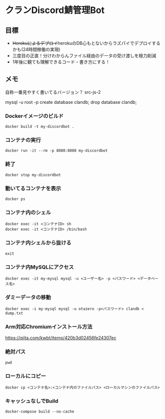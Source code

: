 # クランDiscord鯖管理Bot

## 目標

- ~~Herokuによるデプロイ~~herokuのDB心もとないからラズパイでデプロイするかも(24時間稼働の実現)
- 三度目の正直！分けわからんファイル経由のデータの受け渡しを極力削減
- 1年後に観ても理解できるコード・書き方にする！

## メモ

自称一番見やすく書いてるバージョン？
src-js-2

mysql -u root -p
create database clandb;
drop database clandb;

### Dockerイメージのビルド
```
docker build -t my-discordbot .
```

### コンテナの実行
```
docker run -it --rm -p 8080:8080 my-discordbot
```
### 終了
```
docker stop my-discordbot
```

### 動いてるコンテナを表示

```
docker ps
```

### コンテナ内のシェル
```
docker exec -it <コンテナID> sh
docker exec -it <コンテナID> /bin/bash
```

### コンテナ内シェルから抜ける
```
exit
```

### コンテナ内MySQLにアクセス
```
docker exec -it my-mysql mysql -u <ユーザー名> -p <パスワード> <データベース名>
```

### ダミーデータの移動
```
docker exec -i my-mysql mysql -u otazero -p<パスワード> clandb < dump.txt
```

### Arm対応Chromiumインストール方法
https://qiita.com/kwbt/items/420b3d02456fe24307ec


### 絶対パス
```
pwd
```

### ローカルにコピー
```
docker cp <コンテナ名>:<コンテナ内のファイルパス> <ローカルマシンのファイルパス>
```

### キャッシュなしでBuild
```
docker-compose build --no-cache
```